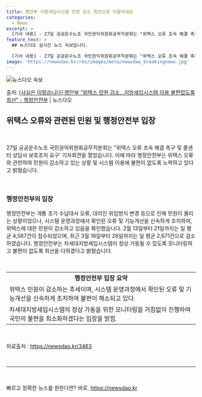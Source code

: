 ```yaml
---
title: 행안부 지방세입시스템 민원 감소 최선으로 이끌어내요
categories:
  - News
excerpt: >
  [기사 내용] - 27일 공공운수노조 국민권익위원회공무직분회는 "위택스 오류 조속 해결 촉구 및 콜센터 상담…
feature_text: >
  ## 뉴스다오 실시간 뉴스 속보입니다.

  [기사 내용] - 27일 공공운수노조 국민권익위원회공무직분회는 "위택스 오류 조속 해결 촉구 및 콜센터 상담…
image: 'https://newsdao.kr/res/images/meta/newsdao_breakingnews.jpg'
---
```


![뉴스다오 속보](https://newsdao.kr/res/images/meta/newsdao_breakingnews.jpg)

<p>출처: <a href="https://newsdao.kr/3463" rel="dofollow">[사실은 이렇습니다] 행안부 “위택스 민원 감소…지방세입시스템 이용 불편없도록 최선” - 행정안전부</a> | 뉴스다오</p>

<h2 data-ke-size="size26">위택스 오류와 관련된 민원 및 행정안전부 입장</h2>
<p data-ke-size="size16">&nbsp;</p>
27일 공공운수노조 국민권익위원회공무직분회는 "위택스 오류 조속 해결 촉구 및 콜센터 상담사 보호조치 요구’ 기자회견을 열었습니다. 이에 따라 행정안전부는 위택스 오류와 관련하여 민원이 감소하고 있는 상황 및 시스템 이용에 불편이 없도록 노력하고 있다고 밝혔습니다.</p>
<p data-ke-size="size16">&nbsp;</p>
<h3>행정안전부의 입장</h3>
<p data-ke-size="size16">행정안전부는 개통 초기 수납대사 오류, 대리인 위임방식 변경 등으로 인해 민원이 몰리는 상황이었으나, 시스템 운영과정에서 확인된 오류 및 기능개선을 신속하게 조치하여, 위택스에 대한 민원이 감소하고 있음을 확인했습니다. 2월 13일부터 21일까지는 일 평균 4,587건이 접수되었으며, 최근 3월 18일부터 26일까지는 일 평균 2,671건으로 감소하였습니다. 행정안전부는 차세대지방세입시스템이 정상 가동될 수 있도록 모니터링하고 불편이 없도록 최선을 다하겠다고 밝혔습니다.</p>
<p data-ke-size="size16">&nbsp;</p>
<table>
  <tbody>
    <tr>
      <td style="text-align: center; height: 17px;"><b>행정안전부 입장 요약</b></td>
    </tr>
    <tr>
      <td style="text-align: left; height: 17px;">위택스 민원이 감소하는 추세이며, 시스템 운영과정에서 확인된 오류 및 기능개선을 신속하게 조치하여 불편이 해소되고 있다.</td>
    </tr>
    <tr>
      <td style="text-align: left; height: 17px;">차세대지방세입시스템의 정상 가동을 위한 모니터링을 거침없이 진행하여 국민의 불편을 최소화하겠다는 입장을 밝힘.</td>
    </tr>
  </tbody>
</table>
<p data-ke-size="size16">&nbsp;</p>
<p data-ke-size="size16">자료출처 : <a href="https://newsdao.kr/3463">https://newsdao.kr/3463</a></p>
<p data-ke-size="size16">&nbsp;</p>
<hr>
<p data-ke-size="size16">&nbsp;</p> 

빠르고 정확한 뉴스를 원한다면? 바로, <a href="https://newsdao.kr" rel="dofollow">https://newsdao.kr</a>


